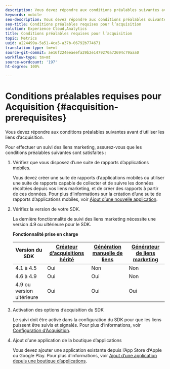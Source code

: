 ```yaml
---
description: Vous devez répondre aux conditions préalables suivantes avant d’utiliser les liens d’acquisition.
keywords: mobile
seo-description: Vous devez répondre aux conditions préalables suivantes avant d’utiliser les liens d’acquisition.
seo-title: Conditions préalables requises pour l’acquisition
solution: Experience Cloud,Analytics
title: Conditions préalables requises pour l’acquisition
topic: Metrics
uuid: a224499a-5a51-4ca5-a37b-06792b774671
translation-type: tm+mt
source-git-commit: ae16f224eeaeefa29b2e1479270a72694c79aaa0
workflow-type: tm+mt
source-wordcount: '197'
ht-degree: 100%

---
```



# Conditions préalables requises pour Acquisition {#acquisition-prerequisites}

Vous devez répondre aux conditions préalables suivantes avant d’utiliser les liens d’acquisition.

Pour effectuer un suivi des liens marketing, assurez-vous que les conditions préalables suivantes sont satisfaites :

1. Vérifiez que vous disposez d’une suite de rapports d’applications mobiles.

   Vous devez créer une suite de rapports d’applications mobiles ou utiliser une suite de rapports capable de collecter et de suivre les données récoltées depuis vos liens marketing, et de créer des rapports à partir de ces données. Pour plus d’informations sur la création d’une suite de rapports d’applications mobiles, voir [Ajout d’une nouvelle application](/help/using/manage-apps/t-new-app.md).

1. Vérifiez la version de votre SDK.

   La dernière fonctionnalité de suivi des liens marketing nécessite une version 4.9 ou ultérieure pour le SDK.

   **Fonctionnalité prise en charge**

   | Version du SDK | [Créateur d’acquisitions hérité](/help/using/acquisition-main/c-marketing-links-builder/t-create-edit-adobe-links/c-use-legacy-acquisition-links/c-use-legacy-acquisition-links.md) | [Génération manuelle de liens](/help/using/acquisition-main/c-marketing-links-builder/acquisition-link-manual.md) | [Générateur de liens marketing](/help/using/acquisition-main/c-marketing-links-builder/c-marketing-links-builder.md) |
   |--- |--- |--- |--- |
   | 4.1 à 4.5 | Oui | Non | Non |
   | 4.6 à 4.9 | Oui | Oui | Non |
   | 4.9 ou version ultérieure | Oui | Oui | Oui |

1. Activation des options d’acquisition du SDK

   Le suivi doit être activé dans la configuration du SDK pour que les liens puissent être suivis et signalés. Pour plus d’informations, voir [Configuration d’Acquisition](/help/using/acquisition-main/t-enable-acquisition.md).

1. Ajout d’une application de la boutique d’applications

   Vous devez ajouter une application existante depuis l’App Store d’Apple ou Google Play. Pour plus d’informations, voir [Ajout d’une application depuis une boutique d’applications](/help/using/manage-apps/c-app-store/t-app-store-app.md).
